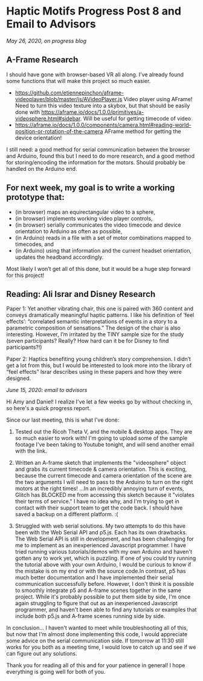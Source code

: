 # Haptic Motifs Progress Post 8 and Email to Advisors

*May 26, 2020, on progress blog*

## A-Frame Research
I should have gone with browser-based VR all along. I’ve already found some functions that will make this project so much easier.

* https://github.com/etiennepinchon/aframe-videoplayer/blob/master/js/AVideoPlayer.js Video player using AFrame! Need to turn this video texture into a skybox, but that should be easily done with https://aframe.io/docs/1.0.0/primitives/a-videosphere.html#sidebar. Will be useful for getting timecode of video
* https://aframe.io/docs/1.0.0/components/camera.html#reading-world-position-or-rotation-of-the-camera AFrame method for getting the device orientation!

I still need: a good method for serial communication between the browser and Arduino, found this but I need to do more research, and a good method for storing/encoding the information for the motors. Should probably be handled on the Arduino end.

## For next week, my goal is to write a working prototype that:

* (in browser) maps an equirectangular video to a sphere,
* (in browser) implements working video player controls,
* (in browser) serially communicates the video timecode and device orientation to Arduino as often as possible,
* (in Arduino) reads in a file with a set of motor combinations mapped to timecodes, and
* (in Arduino) using that information and the current headset orientation, updates the headband accordingly.

Most likely I won’t get all of this done, but it would be a huge step forward for this project!

## Reading: Ali Israr and Disney Research
Paper 1: Yet another vibrating chair, this one is paired with 360 content and conveys dramatically meaningful haptic patterns. I like his definition of ‘feel effects’: “correlated semantic
interpretations of events in a story to a parametric composition of sensations.” The design of the chair is also interesting. However, I’m irritated by the TINY sample size for the study (seven participants? Really? How hard can it be for Disney to find participants?!)

Paper 2: Haptics benefiting young children’s story comprehension. I didn’t get a lot from this, but I would be interested to look more into the library of “feel effects” Israr describes using in these papers and how they were designed.

*June 15, 2020: email to advisors*

Hi Amy and Daniel! I realize I've let a few weeks go by without checking in, so here's a quick progress report.

Since our last meeting, this is what I've done:

1. Tested out the Ricoh Theta V, and the mobile & desktop apps. They are so much easier to work with! I'm going to upload some of the sample footage I've been taking to Youtube tonight, and will send another email with the link.

2. Written an A-frame sketch that implements the "videosphere" object and grabs its current timecode & camera orientation. This is exciting, because the current timecode and camera orientation of the scene are the two arguments I will need to pass to the Arduino to turn on the right motors at the right times! ...In an incredibly annoying turn of events, Glitch has BLOCKED me from accessing this sketch because it "violates their terms of service." I have no idea why, and I'm trying to get in contact with their support team to get the code back. I should have saved a backup on a different platform. :(

3. Struggled with web serial solutions. My two attempts to do this have been with the Web Serial API and p5.js. Each has its own drawbacks. The Web Serial API is still in development, and has been challenging for me to implement as an inexperienced Javascript programmer. I have tried running various tutorials/demos with my own Arduino and haven't gotten any to work yet, which is puzzling. If one of you could try running the tutorial above with your own Arduino, I would be curious to know if the mistake is on my end or with the source code.In contrast, p5 has much better documentation and I have implemented their serial communication successfully before. However, I don't think it is possible to smoothly integrate p5 and A-frame scenes together in the same project. While it's probably possible to put them side by side, I'm once again struggling to figure that out as an inexperienced Javascript programmer, and haven't been able to find any tutorials or examples that include both p5.js and A-frame scenes running side by side.

In conclusion... I haven't wanted to meet while troubleshooting all of this, but now that I'm almost done implementing this code, I would appreciate some advice on the serial communication side. If tomorrow at 11:30 still works for you both as a meeting time, I would love to catch up and see if we can figure out any solutions.

Thank you for reading all of this and for your patience in general! I hope everything is going well for both of you.
